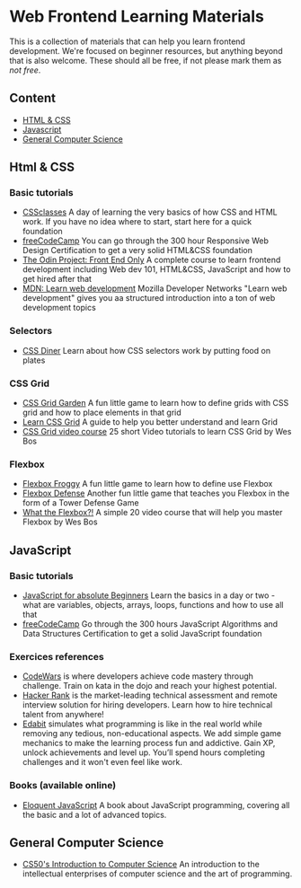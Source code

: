# Web Frontend Learning Materials
This is a collection of materials that can help you learn frontend development. We're focused on beginner resources, but anything beyond that is also welcome. These should all be free, if not please mark them as _not free_.

## <a name="content"></a> Content
* [HTML & CSS](#htmlcss)
* [Javascript](#javascript)
* [General Computer Science](#generalcs)

## <a name="htmlcss"></a> Html & CSS
### Basic tutorials
- [CSSclasses](http://cssclass.es) A day of learning the very basics of how CSS and HTML work. If you have no idea where to start, start here for a quick foundation
- [freeCodeCamp](https://www.freecodecamp.org/learn/) You can go through the 300 hour Responsive Web Design Certification to get a very solid HTML&CSS foundation
- [The Odin Project: Front End Only](https://www.theodinproject.com/tracks/front-end-only) A complete course to learn frontend development including Web dev 101, HTML&CSS, JavaScript and how to get hired after that
- [MDN: Learn web development](https://developer.mozilla.org/en-US/docs/Learn) Mozilla Developer Networks "Learn web development" gives you aa structured introduction into a ton of web development topics

### Selectors
- [CSS Diner](https://flukeout.github.io/) Learn about how CSS selectors work by putting food on plates

### CSS Grid
- [CSS Grid Garden](http://cssgridgarden.com/) A fun little game to learn how to define grids with CSS grid and how to place elements in that grid
- [Learn CSS Grid](https://learncssgrid.com/) A guide to help you better understand and learn Grid
- [CSS Grid video course](https://cssgrid.io/) 25 short Video tutorials to learn CSS Grid by Wes Bos

### Flexbox
- [Flexbox Froggy](https://flexboxfroggy.com/) A fun little game to learn how to define use Flexbox
- [Flexbox Defense](http://www.flexboxdefense.com/) Another fun little game that teaches you Flexbox in the form of a Tower Defense Game
- [What the Flexbox?!](https://flexbox.io/) A simple 20 video course that will help you master Flexbox by Wes Bos

## <a name="javascript"></a> JavaScript
### Basic tutorials
- [JavaScript for absolute Beginners](http://opentechschool.github.io/js-beginners-1/) Learn the basics in a day or two - what are variables, objects, arrays, loops, functions and how to use all that
- [freeCodeCamp](https://www.freecodecamp.org/learn/) Go through the 300 hours JavaScript Algorithms and Data Structures Certification to get a solid JavaScript foundation

### <a name="exercices"></a> Exercices references
- [CodeWars](https://www.codewars.com/) is where developers achieve code mastery through challenge. Train on kata in the dojo and reach your highest potential.
- [Hacker Rank](https://www.hackerrank.com/) is the market-leading technical assessment and remote interview solution for hiring developers. Learn how to hire technical talent from anywhere!
- [Edabit](https://edabit.com/) simulates what programming is like in the real world while removing any tedious, non-educational aspects. We add simple game mechanics to make the learning process fun and addictive. Gain XP, unlock achievements and level up. You’ll spend hours completing challenges and it won't even feel like work.

### Books (available online)
- [Eloquent JavaScript](https://eloquentjavascript.net/) A book about JavaScript programming, covering all the basic and a lot of advanced topics.

## <a name="generalcs"></a> General Computer Science
- [CS50's Introduction to Computer Science](https://www.edx.org/course/cs50s-introduction-to-computer-science) An introduction to the intellectual enterprises of computer science and the art of programming.


